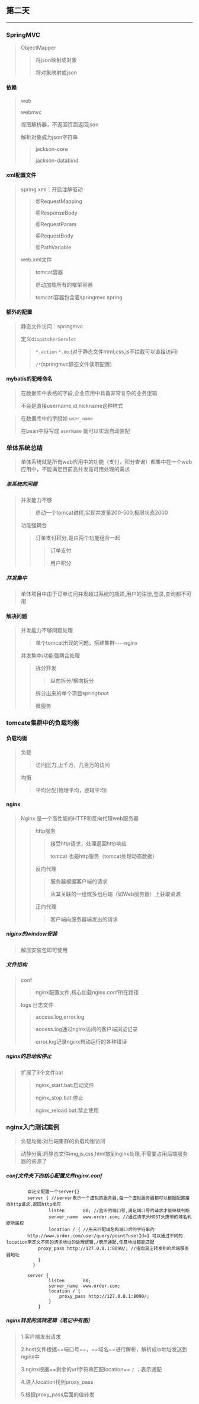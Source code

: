 ## 第二天

-------

### SpringMVC

> ObjectMapper	
>
> > 将json映射成对象
> >
> > 将对象映射成json

#### 依赖

> web
>
> webmvc
>
> 
>
> 视图解析器，不返回页面返回json
>
> 解析对象成为json字符串
>
> > jackson-core
> >
> > jackson-databind

#### xml配置文件

> spring.xml：开启注解驱动
>
> > @RequestMapping
> >
> > @ResponseBody
> >
> > @RequestParam
> >
> > @RequestBody
> >
> > @PathVariable
>
> web.xml文件
>
> > tomcat容器
> >
> > 启动加载所有的框架容器
> >
> > tomcati容器包含着springmvc spring

#### 额外的配置

> 静态文件访问：springmvc
>
> 定义`dispatcherServlet `
>
> > `*.action` `*.do`:(对于静态文件html,css,js不拦截可以直接访问)
> >
> > `/*`(springmvc静态文件读取配置)





#### mybatis的驼峰命名

> 在数据库中表格的字段,企业应用中具备非常复杂的业务逻辑
>
> 不会是直接username,id,nickname这种样式

> 在数据库中的字段如	`user_name`	
>
> 在bean中将写成 `userName` 就可以实现自动装配



### 单体系统总结

> 单体系统就是所有web应用中的功能（支付，积分查询）都集中在一个web应用中，不能满足目前高并发高可用处理的需求

##### 单系统的问题

> 并发能力不够
>
> > 启动一个tomcat进程,实现并发量200-500,极限状态2000
>
> 功能强耦合
>
> > 订单支付积分,是由两个功能组合一起
> >
> > > 订单支付
> > >
> > > 用户积分

##### 并发集中

> 单体项目中由于订单访问并发超过系统的瓶颈,用户的注册,登录,查询都不可用

#### 解决问题

> 并发能力不够问题处理
>
> > 单个tomcat出现的问题，搭建集群----nginx
>
> 并发集中/功能强耦合处理
>
> > 拆分开发
> >
> > >  纵向拆分/横向拆分
> >
> > 拆分出来的单个项目springboot
> >
> > 微服务





### tomcate集群中的负载均衡

#### 负载均衡

> 负载
>
> > 访问压力,上千万，几百万的访问
>
> 均衡
>
> > 平均分配(物理平均，逻辑平均)

#### nginx

> Nginx	是一个高性能的HTTP和反向代理web服务器
>
> > http服务
> >
> > > 接受http请求，处理返回http响应
> > >
> > > tomcat 也是http服务（tomcat处理动态数据）
> >
> > 反向代理
> >
> > > 服务器根据客户端的请求
> > >
> > > 从其关联的一组或多组后端（如Web服务器）上获取资源
> >
> > 正向代理
> >
> > > 客户端向服务器端发出的请求

##### niginx的window安装

> 解压安装包即可使用

##### 文件结构

> conf
>
> > nginx配置文件,核心加载nginx.conf所在路径
>
> logs	日志文件    
>
> > access.log,error.log
> >
> > access.log通过nginx访问的客户端浏览记录
> >
> > error.log记录nginx启动运行的各种错误

##### nginx的启动和停止

> 扩展了3个文件bat
>
> > nginx_start.bat:启动文件
> >
> > nginx_stop.bat:停止
> >
> > nginx_reload.bat:禁止使用

### nginx入门测试案例

> 负载均衡:对后端集群的负载均衡访问

> 动静分离:将静态文件img,js,css,html放到nginx处理,不需要占用后端服务器的资源了



##### conf文件夹下的核心配置文件nginx.conf

```
		自定义配置一个server{}
		server { //server表示一个虚拟的服务器,每一个虚拟服务器都可以根据配置接收http请求,返回http相应
		        listen       80; //监听的端口号,满足端口号的请求才能继续判断
		        server_name  www.order.com; //通过请求头HOST头携带的域名判断所属权
		        location / { //用来匹配域名和端口后的字符串的
		http://www.order.com/user/query/point?userId=1 可以通过不同的location来定义不同的请求地址的处理逻辑,/表示通配,任意地址都能匹配
			proxy_pass http://127.0.0.1:8090/; //指向真正转发到的后端服务器地址
			}
		  }
		  
		server {
		        listen       80;
		        server_name  www.order.com;
		        location / {
		        	proxy_pass http://127.0.0.1:8090/;
				}
		    }
```



##### nginx转发的流转逻辑（笔记中有图）

> 1.客户端发出请求
>
> 2.host文件根据==端口号==，==域名==进行解析，解析成ip地址发送到nginx中
>
> 3.nginx根据==剩余的url字符串匹配location==	`/` ：表示通配
>
> 4.进入location找到proxy_pass
>
> 5.根据proxy_pass后面的值转发

